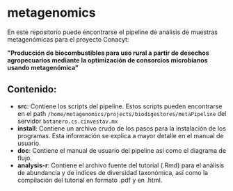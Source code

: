 # metagenomics

En este repositorio puede encontrarse el pipeline de análisis de muestras metagenómicas para el proyecto Conacyt:

**"Producción de biocombustibles para uso rural a partir de desechos agropecuarios mediante la optimización de consorcios microbianos usando metagenómica"**

## Contenido:
- **src**: Contiene los scripts del pipeline. Estos scripts pueden encontrarse en el path `/home/metagenomics/projects/biodigestores/metaPipeline` del servidor `botanero.cs.cinvestav.mx`
- **install**: Contiene un archivo crudo de los pasos para la instalación de los programas. Esta información se explica a mayor detalle en el manual de usuario.
- **doc**: Contiene el manual de usuario del pipeline así como el diagrama de flujo.
- **analysis-r**: Contiene el archivo fuente del tutorial (.Rmd) para el análisis de abundancia y de índices de diversidad taxonómica, así como la compilación del tutorial en formato .pdf y en .html. 

